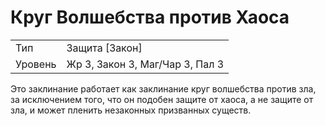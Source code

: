 
# Круг Волшебства против Хаоса

| | |
|---|---|
|Тип|Защита [Закон]|
|Уровень| Жр 3, Закон 3, Маг/Чар 3, Пал 3|

Это заклинание работает как заклинание круг волшебства против зла, за исключением того, что он подобен защите от хаоса, а не защите от зла, и может пленить незаконных призванных существ.